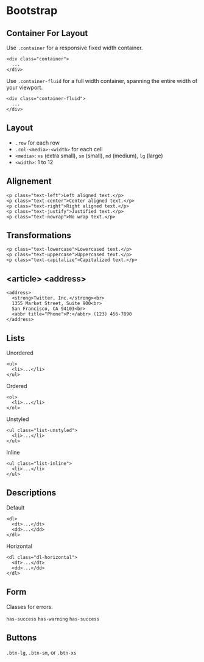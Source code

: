 # Bootstrap 

## Container For Layout

Use `.container` for a responsive fixed width container.

	<div class="container">
	  ...
	</div>

Use `.container-fluid` for a full width container, spanning the entire width of your viewport.

	<div class="container-fluid">
	  ...
	</div>
	
## Layout

 * `.row` for each row
 * `.col-<media>-<width>` for each cell
 * `<media>`: `xs` (extra small), `sm` (small), `md` (medium), `lg` (large)
 * `<width>`: 1 to 12
 
## Alignement

	<p class="text-left">Left aligned text.</p>
	<p class="text-center">Center aligned text.</p>
	<p class="text-right">Right aligned text.</p>
	<p class="text-justify">Justified text.</p>
	<p class="text-nowrap">No wrap text.</p>
	
## Transformations

	<p class="text-lowercase">Lowercased text.</p>
	<p class="text-uppercase">Uppercased text.</p>
	<p class="text-capitalize">Capitalized text.</p>
	
## &lt;article> &lt;address>

	<address>
	  <strong>Twitter, Inc.</strong><br>
	  1355 Market Street, Suite 900<br>
	  San Francisco, CA 94103<br>
	  <abbr title="Phone">P:</abbr> (123) 456-7890
	</address>
	
## Lists

Unordered

	<ul>
	  <li>...</li>
	</ul>

Ordered

	<ol>
	  <li>...</li>
	</ol>
	
Unstyled	
	
	<ul class="list-unstyled">
	  <li>...</li>
	</ul>	
	
Inline

	<ul class="list-inline">
	  <li>...</li>
	</ul>

## Descriptions

Default

	<dl>
	  <dt>...</dt>
	  <dd>...</dd>
	</dl>
	
Horizontal

	<dl class="dl-horizontal">
	  <dt>...</dt>
	  <dd>...</dd>
	</dl>
	
## Form

Classes for errors.

`has-success`
`has-warning`
`has-success`

## Buttons

`.btn-lg`, `.btn-sm`, or `.btn-xs`
